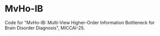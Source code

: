 # MvHo-IB
Code for "MvHo-IB: Multi-View Higher-Order Information Bottleneck for Brain Disorder Diagnosis", MICCAI-25.
